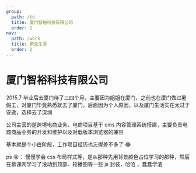 ```yaml
---
group:
  path: /td
  title: 厦门智裕科技有限公司
  order: 1
nav:
  path: /work
  title: 职业生涯
  order: 2
---
```


# 厦门智裕科技有限公司

2015.7 毕业后去厦门待了三四个月，主要因为姐姐在厦门，之前也在厦门做过暑假工，对厦门毕竟熟悉就去了厦门，后面因为个人原因，以及厦门生活实在太过于安逸，选择去了深圳

公司主营的是跨境电商业务，电商项目基于 cms 内容管理系统搭建，主要负责电商商品业务的开发和维护以及对低版本浏览器的兼容

基本就是个小白阶段，工作项目经历也忘得差不多了 😂

ps 😮： 慢慢学会 css 布局样式等，是从那种先用背景颜色占位学习的那种，然后在慕课网学习了滚动到顶部、轮播图等一些 js 封装，哈哈 ，蠢蠢学渣
